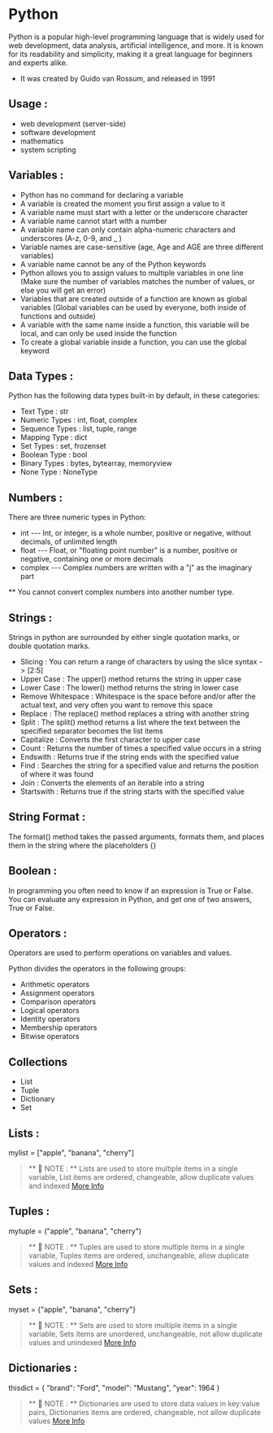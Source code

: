 # Python 

Python is a popular high-level programming language that is widely used for web development, data analysis, artificial intelligence, and more. It is known for its readability and simplicity, making it a great language for beginners and experts alike.

* It was created by Guido van Rossum, and released in 1991

## Usage :
* web development (server-side)
* software development
* mathematics
* system scripting

## Variables : 
* Python has no command for declaring a variable
* A variable is created the moment you first assign a value to it
* A variable name must start with a letter or the underscore character
* A variable name cannot start with a number
* A variable name can only contain alpha-numeric characters and underscores (A-z, 0-9, and _ )
* Variable names are case-sensitive (age, Age and AGE are three different variables)
* A variable name cannot be any of the Python keywords
* Python allows you to assign values to multiple variables in one line (Make sure the number of variables matches the number of values, or else you will get an error)
* Variables that are created outside of a function are known as global variables (Global variables can be used by everyone, both inside of functions and outside)
* A variable with the same name inside a function, this variable will be local, and can only be used inside the function
* To create a global variable inside a function, you can use the global keyword

## Data Types :
  Python has the following data types built-in by default, in these categories:

  - Text Type :	str
  - Numeric Types :	int, float, complex
  - Sequence Types :	list, tuple, range
  - Mapping Type :	dict
  - Set Types :	set, frozenset
  - Boolean Type :	bool
  - Binary Types :	bytes, bytearray, memoryview
  - None Type :	NoneType

## Numbers :
There are three numeric types in Python:
  - int --- Int, or integer, is a whole number, positive or negative, without decimals, of unlimited length
  - float --- Float, or "floating point number" is a number, positive or negative, containing one or more decimals
  - complex --- Complex numbers are written with a "j" as the imaginary part
  
** You cannot convert complex numbers into another number type.

## Strings :
Strings in python are surrounded by either single quotation marks, or double quotation marks.

* Slicing : You can return a range of characters by using the slice syntax -> [2:5]
* Upper Case : The upper() method returns the string in upper case
* Lower Case : The lower() method returns the string in lower case
* Remove Whitespace : Whitespace is the space before and/or after the actual text, and very often you want to remove this space
* Replace : The replace() method replaces a string with another string
* Split : The split() method returns a list where the text between the specified separator becomes the list items
* Capitalize : 	Converts the first character to upper case
* Count : Returns the number of times a specified value occurs in a string
* Endswith : Returns true if the string ends with the specified value
* Find : 	Searches the string for a specified value and returns the position of where it was found
* Join : 	Converts the elements of an iterable into a string
* Startswith : Returns true if the string starts with the specified value
  
## String Format :
The format() method takes the passed arguments, formats them, and places them in the string where the placeholders {}

## Boolean :
In programming you often need to know if an expression is True or False.
You can evaluate any expression in Python, and get one of two answers, True or False.

## Operators : 
Operators are used to perform operations on variables and values.

Python divides the operators in the following groups:
  - Arithmetic operators
  - Assignment operators
  - Comparison operators
  - Logical operators
  - Identity operators
  - Membership operators
  - Bitwise operators


## Collections 
* List
* Tuple 
* Dictionary
* Set

## Lists :
mylist = ["apple", "banana", "cherry"]
> ** 📝 NOTE : ** Lists are used to store multiple items in a single variable, List items are ordered, changeable, allow duplicate values and indexed
[More Info](https://www.w3schools.com/python/python_lists.asp)

## Tuples :
mytuple = ("apple", "banana", "cherry")
> ** 📝 NOTE : ** Tuples are used to store multiple items in a single variable, Tuples items are ordered, unchangeable, allow duplicate values and indexed
[More Info](https://www.w3schools.com/python/python_tuples.asp)

## Sets :
myset = {"apple", "banana", "cherry"}
> ** 📝 NOTE : ** Sets are used to store multiple items in a single variable, Sets items are unordered, unchangeable, not allow duplicate values and unindexed
[More Info](https://www.w3schools.com/python/python_sets.asp)


## Dictionaries :
thisdict = {
  "brand": "Ford",
  "model": "Mustang",
  "year": 1964
}
> ** 📝 NOTE : ** Dictionaries are used to store data values in key:value pairs, Dictionaries items are ordered, changeable, not allow duplicate values
[More Info](https://www.w3schools.com/python/python_dictionaries.asp)
